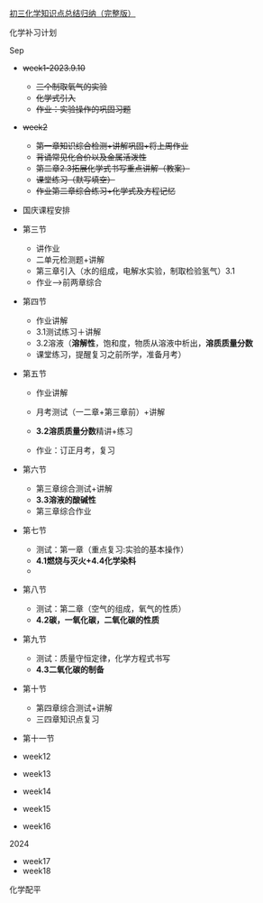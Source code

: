 [初三化学知识点总结归纳（完整版）](https://zhuanlan.zhihu.com/p/384223163)

化学补习计划

Sep

- ~~week1-2023.9.10~~
  - ~~三个制取氧气的实验~~
  - ~~化学式引入~~
  - ~~作业：实验操作的巩固习题~~
- ~~week2~~
  - ~~第一章知识综合检测+讲解巩固+将上周作业~~
  - ~~背诵常见化合价以及金属活泼性~~
  - ~~第二章2.3拓展化学式书写重点讲解（教案）~~
  - ~~课堂练习（默写填空）~~
  - ~~作业第二章综合练习+化学式及方程记忆~~
- 国庆课程安排
- 第三节
  - 讲作业
  - 二单元检测题+讲解
  - 第三章引入（水的组成，电解水实验，制取检验氢气）3.1
  - 作业-->前两章综合
- 第四节
  - 作业讲解
  - 3.1测试练习＋讲解
  - 3.2溶液（**溶解性**，饱和度，物质从溶液中析出，**溶质质量分数**
  - 课堂练习，提醒复习之前所学，准备月考）




- 第五节

  - 作业讲解
  - 月考测试（一二章+第三章前）+讲解

  - **3.2溶质质量分数**精讲+练习
  - 作业：订正月考，复习

- 第六节

  - 第三章综合测试+讲解
  - **3.3溶液的酸碱性**
  - 第三章综合作业

- 第七节
  - 测试：第一章（重点复习:实验的基本操作）
  - **4.1燃烧与灭火+4.4化学染料**
  - 
- 第八节
  - 测试：第二章（空气的组成，氧气的性质）
  - **4.2碳，一氧化碳，二氧化碳的性质**



- 第九节
  - 测试：质量守恒定律，化学方程式书写
  - **4.3二氧化碳的制备**

- 第十节
  - 第四章综合测试+讲解
  - 三四章知识点复习

- 第十一节
- week12



- week13
- week14
- week15
- week16



2024

- week17
- week18

化学配平


